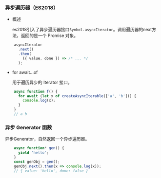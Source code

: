 ### 异步遍历器（ES2018）
* 概述

  es2018引入了异步遍历器接口`Symbol.asyncIterator`。调用遍历器的next方法，返回的是一个 Promise 对象。
``` javascript
    asyncIterator
      .next()
      .then(
        ({ value, done }) => /* ... */
      );
```
* for await...of

  用于遍历异步的 Iterator 接口。
``` javascript
    async function f() {
      for await (let x of createAsyncIterable(['a', 'b'])) {
        console.log(x);
      }
    }
    // a b
```
### 异步 Generator 函数
异步Generator，自然返回一个异步遍历器。
``` javascript
    async function* gen() {
      yield 'hello';
    }
    const genObj = gen();
    genObj.next().then(x => console.log(x));
    // { value: 'hello', done: false }
```